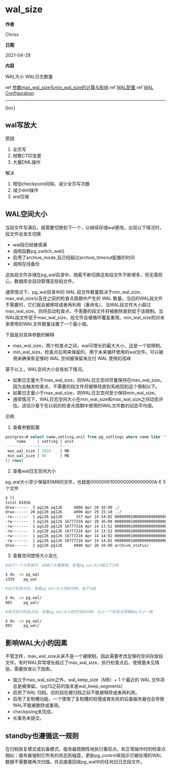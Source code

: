 # wal_size

**作者**

Chrisx

**日期**

2021-04-29

**内容**

WAL大小
WAL日志数量

ref [参数max_wal_size与min_wal_size的计算与影响](https://www.postgresql.org/message-id/e0990ee6-6efa-8ca0-4bdc-9052add439e7@postgresdata.com)
ref [WAL配置](http://postgres.cn/docs/13/wal-configuration.html)
ref [WAL Configuration](https://www.postgresql.org/docs/13/wal-configuration.html)

---

[toc]

## wal写放大

原因

1. 全页写
2. 频繁CTID变更
3. 大量DML操作

解决

1. 增加checkpoint间隔，减少全页写次数
2. 减少dml操作
3. wal压缩

## WAL空间大小

当段文件写满后，就需要切换到下一个，以继续存储wal更改。出现以下情况时，段文件会发生切换

* wal段已经被填满
* 调用函数pg_switch_wal()
* 启用了archive_mode,且已经超过archive_timeout配置的时间
* 调用在线备份

这些段文件存储在pg_wal目录中，随着不断切换这些段文件不断增多，但无需担心，数据库会自动管理这些段文件。

通常情况下，pg_wal目录中的 WAL 段文件数量取决于min_wal_size、max_wal_size以及在之前的检查点周期中产生的 WAL 数量。当旧的WAL段文件不需要时，它们就会被移除或者再利用（重命名）。当WAL段文件大小超过max_wal_size，则将启动检查点，不需要的段文件将被删除直到低于该限制。当WAL段文件低于max_wal_size，段文件会被循环覆盖重用。min_wal_size则对未来使用的WAL文件数量设置了一个最小值。

下面是对具体参数的解释

* max_wal_size，两个检查点之间，wal可增长的最大大小，这是一个软限制。
* min_wal_size，检查点后用来保留的，用于未来循环使用的wal文件。可以被用来确保有足够的 WAL 空间被保留来应付 WAL 使用的高峰

基于以上，WAL空间大小会有如下情况。

* 如果日志量大于max_wal_size，则WAL日志空间尽量保持在max_wal_size。因为会触发检查点，不需要的段文件将被移除直到系统回到这个限制以下。
* 如果日志量小于max_wal_size，则WAL日志空间至少保持min_wal_size。
* 通常情况下，WAL日志空间大小在min_wal_size和max_wal_size之间动态评估。该估计基于在以前的检查点周期中使用的WAL文件数的动态平均值。

<!--
通常情况下，pg_wal目录中的 WAL 段文件数量取决于min_wal_size、max_wal_size以及在之前的检查点周期中产生的 WAL 数量。当旧的日志段文件不再被需要时，它们将被移除或者被再利用（也就是被重命名变成数列中未来的段）。如果由于日志输出率的短期峰值导致超过max_wal_size，会触发检查点，不需要的段文件将被移除直到系统回到这个限制以下。低于该限制时，系统会再利用足够的 WAL 文件来覆盖直到下一个检查点之前的需要。这种需要是基于之前的检查点周期中使用的 WAL 文件数量的移动平均数估算出来的。如果实际用量超过估计值，移动平均数会立即增加，因此它能在一定程度上适应峰值用量而不是平均用量。min_wal_size对回收给未来使用的 WAL 文件的量设置了一个最小值，这个参数指定数量的 WAL 将总是被回收给未来使用，即便系统很闲并且 WAL 用量估计建议只需要一点点 WAL 时也是如此。

如果WAL文件的总大小超过max_wal_size，则将启动checkpoint。通过checkpoint，将创建一个新的REDO点，然后不必要的旧文件将被回收。通过这种方式，PostgreSQL将始终保存数据库恢复所需的WAL段文件。
-->

示例

1. 查看参数配置

```sql
postgres=# select name,setting,unit from pg_settings where name like '%wal_size%';
     name     | setting | unit
--------------+---------+------
 max_wal_size | 1024    | MB
 min_wal_size | 80      | MB
(2 rows)
```

2. 查看wal日志空间大小

pg_wal大小至少保留80MB的文件，也就是00000001000000000000000A-E 5个文件

```sh
$ ll
total 81936
drwx------  3 pg126 pg126     4096 Apr 28 10:09 ./
drwx------ 20 pg126 pg126     4096 Apr 29 15:18 ../
-rw-------  1 pg126 pg126      337 Apr 14 14:02 000000010000000000000009.00000028.backup
-rw-------  1 pg126 pg126 16777216 Apr 28 16:09 00000001000000000000000A
-rw-------  1 pg126 pg126 16777216 Apr 14 13:52 00000001000000000000000B
-rw-------  1 pg126 pg126 16777216 Apr 14 13:52 00000001000000000000000C
-rw-------  1 pg126 pg126 16777216 Apr 14 14:02 00000001000000000000000D
-rw-------  1 pg126 pg126 16777216 Apr 14 14:02 00000001000000000000000E
drwx------  2 pg126 pg126     4096 Apr 28 10:09 archive_status/
```

3. 查看空间使用大小变化

```sh
#执行一个大型操作，如插入大量数据，查看pg_wal大小超过了1GB

$ du -sm pg_wal
1329    pg_wal

#执行检查点后，查看pg_wal大小为801MB，低于1GB

$ du -sm pg_wal/
801     pg_wal/

#再次执行检查点后，查看pg_wal大小依然为801MB，与上一个检查点周期WAL大小一致

$ du -sm pg_wal/
801     pg_wal/

```

## 影响WAL大小的因素

不管怎样，max_wal_size从来不是一个硬限制，因此需要考虑足够的空间存放段文件。有时WAL异常增长超过了max_wal_size，执行检查点后，使用量未见降低，需要排查以下因素。

* 独立于max_wal_size之外，wal_keep_size（MB）+ 1 个最近的 WAL 文件将总是被保留。（pg13之前的版本是wal_keep_segments）
* 启用了WAL 归档，旧的段在被归档之前不能被移除或者再利用。
* 启用了复制槽功能，一个使用了复制槽的较慢或者失败的后备服务器也会导致WAL不能被删除或重用。
* checkpoing未完成，
* 长事务未提交。

## standby也遵循这一规则

在归档恢复模式或后备模式，服务器周期性地执行重启点。和正常操作时的检查点相似：服务器强制它所有的状态到磁盘，更新pg_control来指示已被处理的WAL数据不需要被再次扫描，并且接着回收pg_wal中的任何旧日志段文件。
